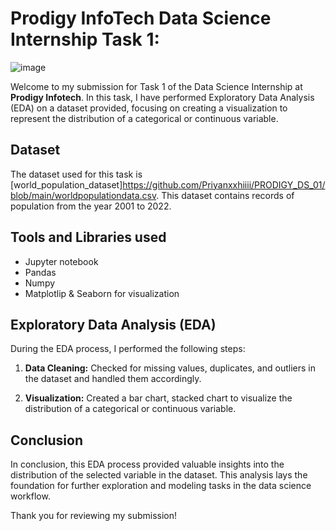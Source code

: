 # Prodigy InfoTech Data Science Internship Task 1:
![image](https://github.com/user-attachments/assets/7f50b703-2ff8-43cd-a306-db7a7dabc76f)

Welcome to my submission for Task 1 of the Data Science Internship at **Prodigy Infotech**. In this task, I have performed Exploratory Data Analysis (EDA) on a dataset provided, focusing on creating a visualization to represent the distribution of a categorical or continuous variable.

## Dataset
The dataset used for this task is  [world_population_dataset]https://github.com/Priyanxxhiiii/PRODIGY_DS_01/blob/main/worldpopulationdata.csv. This dataset contains records of population from the year 2001 to 2022.

## Tools and Libraries used
- Jupyter notebook
- Pandas
- Numpy
- Matplotlip & Seaborn for visualization
  
## Exploratory Data Analysis (EDA)

During the EDA process, I performed the following steps:

1. **Data Cleaning:** Checked for missing values, duplicates, and outliers in the dataset and handled them accordingly.

2. **Visualization:** Created a bar chart, stacked chart to visualize the distribution of a categorical or continuous variable.

## Conclusion
In conclusion, this EDA process provided valuable insights into the distribution of the selected variable in the dataset. This analysis lays the foundation for further exploration and modeling tasks in the data science workflow.

Thank you for reviewing my submission!
